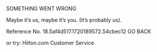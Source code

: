 SOMETHING WENT WRONG

Maybe it’s us, maybe it’s you.
(It’s probably us).

Reference No. 18.5af4d517.1720189572.54cbec12
GO BACK

or try:
Hilton.com Customer Service